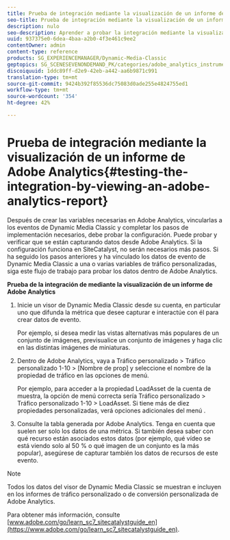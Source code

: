 ```yaml
---
title: Prueba de integración mediante la visualización de un informe de Adobe Analytics
seo-title: Prueba de integración mediante la visualización de un informe de Adobe Analytics
description: nulo
seo-description: Aprender a probar la integración mediante la visualización de un informe de Adobe Analytics.
uuid: 937375e0-6dea-4baa-a2b0-4f3e461c9ee2
contentOwner: admin
content-type: reference
products: SG_EXPERIENCEMANAGER/Dynamic-Media-Classic
geptopics: SG_SCENESEVENONDEMAND_PK/categories/adobe_analytics_instrumentation_kit
discoiquuid: 1ddc89ff-d2e9-42eb-a442-aa6b9871c991
translation-type: tm+mt
source-git-commit: 9424b392f85536dc75083d0ade255e4824755ed1
workflow-type: tm+mt
source-wordcount: '354'
ht-degree: 42%

---
```



# Prueba de integración mediante la visualización de un informe de Adobe Analytics{#testing-the-integration-by-viewing-an-adobe-analytics-report}

Después de crear las variables necesarias en Adobe Analytics, vincularlas a los eventos de Dynamic Media Classic y completar los pasos de implementación necesarios, debe probar la configuración. Puede probar y verificar que se están capturando datos desde Adobe Analytics. Si la configuración funciona en SiteCatalyst, no serán necesarios más pasos. Si ha seguido los pasos anteriores y ha vinculado los datos de evento de Dynamic Media Classic a una o varias variables de tráfico personalizadas, siga este flujo de trabajo para probar los datos dentro de Adobe Analytics.

**Prueba de la integración de mediante la visualización de un informe de Adobe Analytics**

1. Inicie un visor de Dynamic Media Classic desde su cuenta, en particular uno que difunda la métrica que desee capturar e interactúe con él para crear datos de evento.

   Por ejemplo, si desea medir las vistas alternativas más populares de un conjunto de imágenes, previsualice un conjunto de imágenes y haga clic en las distintas imágenes de miniaturas.

1. Dentro de Adobe Analytics, vaya a Tráfico personalizado > Tráfico personalizado 1-10 > [Nombre de prop] y seleccione el nombre de la propiedad de tráfico en las opciones de menú.

   Por ejemplo, para acceder a la propiedad LoadAsset de la cuenta de muestra, la opción de menú correcta sería Tráfico personalizado > Tráfico personalizado 1-10 > LoadAsset. Si tiene más de diez propiedades personalizadas, verá opciones adicionales del menú .

1. Consulte la tabla generada por Adobe Analytics. Tenga en cuenta que suelen ser solo los datos de una métrica. Si también desea saber con qué recurso están asociados estos datos (por ejemplo, qué vídeo se está viendo solo al 50 % o qué imagen de un conjunto es la más popular), asegúrese de capturar también los datos de recursos de este evento.

>[!NOTE]
>
>Todos los datos del visor de Dynamic Media Classic se muestran e incluyen en los informes de tráfico personalizado o de conversión personalizada de Adobe Analytics.

Para obtener más información, consulte [www.adobe.com/go/learn_sc7_sitecatalystguide_en](https://www.adobe.com/go/learn_sc7_sitecatalystguide_en).
